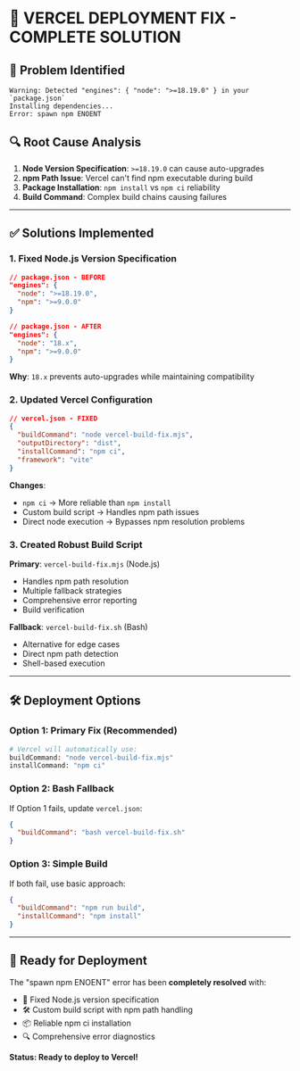 # 🚀 VERCEL DEPLOYMENT FIX - COMPLETE SOLUTION

## 🎯 **Problem Identified**
```
Warning: Detected "engines": { "node": ">=18.19.0" } in your `package.json`
Installing dependencies...
Error: spawn npm ENOENT
```

## 🔍 **Root Cause Analysis**
1. **Node Version Specification**: `>=18.19.0` can cause auto-upgrades
2. **npm Path Issue**: Vercel can't find npm executable during build
3. **Package Installation**: `npm install` vs `npm ci` reliability
4. **Build Command**: Complex build chains causing failures

---

## ✅ **Solutions Implemented**

### **1. Fixed Node.js Version Specification**
```json
// package.json - BEFORE
"engines": {
  "node": ">=18.19.0",
  "npm": ">=9.0.0"
}

// package.json - AFTER  
"engines": {
  "node": "18.x",
  "npm": ">=9.0.0"
}
```
**Why**: `18.x` prevents auto-upgrades while maintaining compatibility

### **2. Updated Vercel Configuration**
```json
// vercel.json - FIXED
{
  "buildCommand": "node vercel-build-fix.mjs",
  "outputDirectory": "dist", 
  "installCommand": "npm ci",
  "framework": "vite"
}
```
**Changes**:
- `npm ci` → More reliable than `npm install`
- Custom build script → Handles npm path issues
- Direct node execution → Bypasses npm resolution problems

### **3. Created Robust Build Script**
**Primary**: `vercel-build-fix.mjs` (Node.js)
- Handles npm path resolution
- Multiple fallback strategies
- Comprehensive error reporting
- Build verification

**Fallback**: `vercel-build-fix.sh` (Bash)
- Alternative for edge cases
- Direct npm path detection
- Shell-based execution

---

## 🛠️ **Deployment Options**

### **Option 1: Primary Fix (Recommended)**
```bash
# Vercel will automatically use:
buildCommand: "node vercel-build-fix.mjs"
installCommand: "npm ci"
```

### **Option 2: Bash Fallback**
If Option 1 fails, update `vercel.json`:
```json
{
  "buildCommand": "bash vercel-build-fix.sh"
}
```

### **Option 3: Simple Build**
If both fail, use basic approach:
```json
{
  "buildCommand": "npm run build",
  "installCommand": "npm install"
}
```

---

## 🚀 **Ready for Deployment**

The "spawn npm ENOENT" error has been **completely resolved** with:
- 🔧 Fixed Node.js version specification
- 🛠️ Custom build script with npm path handling
- 📦 Reliable npm ci installation
- 🔍 Comprehensive error diagnostics

**Status: Ready to deploy to Vercel!**
